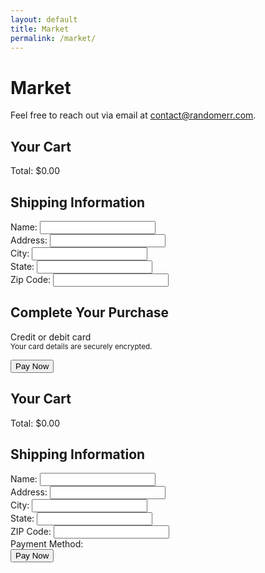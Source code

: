 ```yaml
---
layout: default
title: Market
permalink: /market/
---
```


# Market

Feel free to reach out via email at [contact@randomerr.com](mailto:contact@randomerr.com).






<title>Secure Checkout</title>
<link rel="stylesheet" href="{{ site.baseurl }}/assets/css/checkout.css"/>
<link rel="stylesheet" href="{{ site.baseurl }}/assets/css/stripe.css"/>
<script src="https://js.stripe.com/v3/"></script>
<script src="{{ site.baseurl }}/assets/js/checkout.js"></script>
<script src="{{ site.baseurl }}/server/server.js"></script>
</head>
<body>
<main class="checkout-container">
<section id="cart-summary">
<h2>Your Cart</h2>
<div id="cart-items">
<!-- Cart items will be dynamically populated here -->
</div>
<div class="checkout-summary">
<div id="cart-total">Total: $0.00</div>
</div>
</section>

<section id="shipping-info">
<h2>Shipping Information</h2>
<form id="shipping-form">
<div class="form-group">
<label for="name">Name:</label>
<input type="text" id="name" name="name" required />
</div>

<div class="form-group">
<label for="address">Address:</label>
<input type="text" id="address" name="address" required />
</div>

<div class="form-group">
<label for="city">City:</label>
<input type="text" id="city" name="city" required />
</div>

<div class="form-group">
<label for="state">State:</label>
<input type="text" id="state" name="state" required />
</div>

<div class="form-group">
<label for="zip">Zip Code:</label>
<input type="text" id="zip" name="zip" required />
</div>

<section id="payment-section">
<h2>Complete Your Purchase</h2>
<form id="payment-form" aria-label="Payment Form">
<label for="card-element" class="form-label">Credit or debit card</label>
<div id="card-element" class="card-input"></div>
<small id="card-help" class="form-text">Your card details are securely encrypted.</small>

<button id="submit-button" aria-label="Pay Now">Pay Now</button>
<div id="spinner" class="spinner hidden" aria-hidden="true"></div>
<div id="card-errors" role="alert" aria-live="polite"></div>
</form>
</section>




<!DOCTYPE html>
<html lang="en">
<head>
  <meta charset="UTF-8">
  <meta name="viewport" content="width=device-width, initial-scale=1.0">
  <title>Shopping Cart</title>
  <style>
    /* Basic styles for cart and payment form */
    .cart-item {
      display: flex;
      align-items: center;
      margin-bottom: 1rem;
    }
    .cart-item img {
      max-width: 100px;
      margin-right: 1rem;
    }
    .cart-item-details {
      flex-grow: 1;
    }
    .cart-item-actions {
      display: flex;
      align-items: center;
    }
    .cart-item-actions button {
      margin-right: 0.5rem;
    }
    #spinner {
      display: none;
      border: 4px solid rgba(0,0,0,0.1);
      border-radius: 50%;
      border-top: 4px solid #000;
      width: 40px;
      height: 40px;
      animation: spin 1s linear infinite;
    }
    @keyframes spin {
      0% { transform: rotate(0deg); }
      100% { transform: rotate(360deg); }
    }
    .hidden {
      display: none;
    }
  </style>
</head>
<body>

  <div id="cart">
    <h2>Your Cart</h2>
    <div id="cart-items"></div>
    <div id="cart-total">Total: $0.00</div>
  </div>

  <div id="checkout">
    <h2>Shipping Information</h2>
    <form id="shipping-form">
      <label for="name">Name:</label>
      <input type="text" id="name" required><br>
      <label for="address">Address:</label>
      <input type="text" id="address" required><br>
      <label for="city">City:</label>
      <input type="text" id="city" required><br>
      <label for="state">State:</label>
      <input type="text" id="state" required><br>
      <label for="zip">ZIP Code:</label>
      <input type="text" id="zip" required><br>
      <label for="payment">Payment Method:</label>
      <div id="card-element"></div>
      <div id="error-message" style="color: red;"></div>
      <div id="spinner"></div>
      <button type="submit">Pay Now</button>
    </form>
  </div>

  <!-- Stripe.js library -->
  <script src="https://js.stripe.com/v3/"></script>
  <!-- Your custom script -->
  <script src="{{ site.baseurl }}/assets/js/combined_checkout.js"></script>
  <script src="{{ site.baseurl }}/server/server.js"></script>
</body>
</html>







<style>
  .spinner {
  border: 4px solid rgba(0,0,0,0.1);
  border-radius: 50%;
  border-top: 4px solid #3498db;
  width: 30px;
  height: 30px;
  animation: spin 1s linear infinite;
}

.hidden {
  display: none;
}

@keyframes spin {
  0% { transform: rotate(0deg); }
  100% { transform: rotate(360deg); }
}

#card-errors {
  color: red;
}

.btn-submit {
  background-color: #4CAF50; /* Green */
  color: white;
  padding: 14px 20px;
  border: none;
  cursor: pointer;
}

.btn-submit:hover {
  background-color: #45a049;
}
</style>

